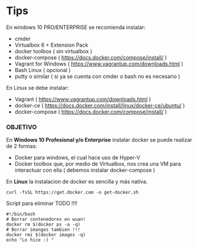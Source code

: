 # Tips

En windows 10 PRO/ENTERPRISE se recomienda instalar:

- cmder
- Virtualbox 6 + Extension Pack
- docker toolbox ( sin virtualbox ) 
- docker-compose ( https://docs.docker.com/compose/install/ )
- Vagrant for Windows ( https://www.vagrantup.com/downloads.html )
- Bash Linux ( opcional )
- putty o similar ( si ya se cuenta con cmder o bash no es necesario ) 

En Linux se debe instalar: 

- Vagrant ( https://www.vagrantup.com/downloads.html )
- docker-ce ( https://docs.docker.com/install/linux/docker-ce/ubuntu/ )
- docker-compose  ( https://docs.docker.com/compose/install/ )

### OBJETIVO

En **Windows 10 Profesional y/o Enterprise** instalar docker se puede realizar de 2 formas:

- Docker para windows, el cual hace uso de Hyper-V
- Docker toolbox que, por medio de Virtualbox, nos crea una VM para interactuar con ella ( debemos instalar docker-compose ) 

En **Linux** la instalacion de docker es sencilla y más nativa.

```curl -fsSL https://get.docker.com -o get-docker.sh```

Script para eliminar TODO !!!!
```
#!/bin/bash
# Borrar contenedores en wuan!
docker rm $(docker ps -a -q)
# Borrar imanges tambien !!! 
docker rmi $(docker images -q)
echo "Lo hice :( "
```


